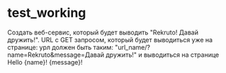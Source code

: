# test_working
Создать веб-сервис, который будет выводить "Rekruto! Давай дружить!".
URL с GET запросом, который будет выводиться уже на странице: урл должен быть таким:
"url_name/?name=Rekruto&message=Давай дружить!"
и выводиться на странице Hello {name}! {message}!

